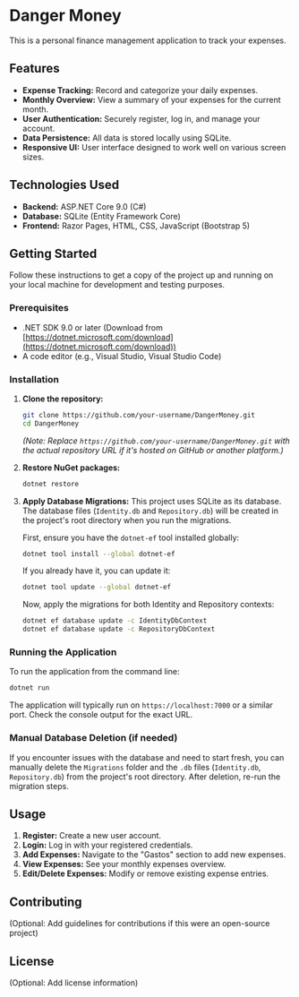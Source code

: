 # Danger Money

This is a personal finance management application to track your expenses.

## Features

*   **Expense Tracking:** Record and categorize your daily expenses.
*   **Monthly Overview:** View a summary of your expenses for the current month.
*   **User Authentication:** Securely register, log in, and manage your account.
*   **Data Persistence:** All data is stored locally using SQLite.
*   **Responsive UI:** User interface designed to work well on various screen sizes.

## Technologies Used

*   **Backend:** ASP.NET Core 9.0 (C#)
*   **Database:** SQLite (Entity Framework Core)
*   **Frontend:** Razor Pages, HTML, CSS, JavaScript (Bootstrap 5)

## Getting Started

Follow these instructions to get a copy of the project up and running on your local machine for development and testing purposes.

### Prerequisites

*   .NET SDK 9.0 or later (Download from [https://dotnet.microsoft.com/download](https://dotnet.microsoft.com/download))
*   A code editor (e.g., Visual Studio, Visual Studio Code)

### Installation

1.  **Clone the repository:**
    ```bash
    git clone https://github.com/your-username/DangerMoney.git
    cd DangerMoney
    ```
    *(Note: Replace `https://github.com/your-username/DangerMoney.git` with the actual repository URL if it's hosted on GitHub or another platform.)*

2.  **Restore NuGet packages:**
    ```bash
    dotnet restore
    ```

3.  **Apply Database Migrations:**
    This project uses SQLite as its database. The database files (`Identity.db` and `Repository.db`) will be created in the project's root directory when you run the migrations.

    First, ensure you have the `dotnet-ef` tool installed globally:
    ```bash
    dotnet tool install --global dotnet-ef
    ```
    If you already have it, you can update it:
    ```bash
    dotnet tool update --global dotnet-ef
    ```

    Now, apply the migrations for both Identity and Repository contexts:
    ```bash
    dotnet ef database update -c IdentityDbContext
    dotnet ef database update -c RepositoryDbContext
    ```

### Running the Application

To run the application from the command line:

```bash
dotnet run
```

The application will typically run on `https://localhost:7000` or a similar port. Check the console output for the exact URL.

### Manual Database Deletion (if needed)

If you encounter issues with the database and need to start fresh, you can manually delete the `Migrations` folder and the `.db` files (`Identity.db`, `Repository.db`) from the project's root directory. After deletion, re-run the migration steps.

## Usage

1.  **Register:** Create a new user account.
2.  **Login:** Log in with your registered credentials.
3.  **Add Expenses:** Navigate to the "Gastos" section to add new expenses.
4.  **View Expenses:** See your monthly expenses overview.
5.  **Edit/Delete Expenses:** Modify or remove existing expense entries.

## Contributing

(Optional: Add guidelines for contributions if this were an open-source project)

## License

(Optional: Add license information)